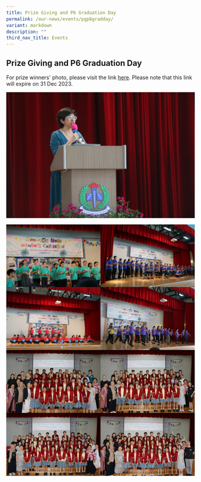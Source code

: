 ```yaml
---
title: Prize Giving and P6 Graduation Day
permalink: /our-news/events/pgp6gradday/
variant: markdown
description: ""
third_nav_title: Events
---
```

## Prize Giving and P6 Graduation Day

For prize winners' photo, please visit the link [here](https://drive.google.com/drive/folders/1KL4zDkCA1f2tLVPysXgIaNJlH-UxTLMP?usp=sharing). Please note that this link will expire on 31 Dec 2023.

![](/images/Events/PG&amp;P6Grad2023/IMG_7034.JPG)

<p><img align="left" style="width:50%" src="/images/Events/PG&amp;P6Grad2023/IMG_7128.JPG">
<img align="right" style="width:50%" src="/images/Events/PG&amp;P6Grad2023/IMG_7081.JPG">
</p>

<p><img align="left" style="width:50%" src="/images/Events/PG&amp;P6Grad2023/IMG_7062.JPG">
<img align="right" style="width:50%" src="/images/Events/PG&amp;P6Grad2023/IMG_7138.JPG">
</p>
<br>
<p><img align="left" style="width:50%" src="/images/Events/PG&amp;P6Grad2023/6P.JPG">
<img align="right" style="width:50%" src="/images/Events/PG&amp;P6Grad2023/6I.JPG"><br>
<img align="left" style="width:50%" src="/images/Events/PG&amp;P6Grad2023/6D.JPG">
<img align="right" style="width:50%" src="/images/Events/PG&amp;P6Grad2023/6R.JPG"></p>
